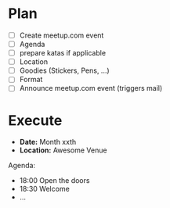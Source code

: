 # Plan
- [ ] Create meetup.com event
- [ ] Agenda
- [ ] prepare katas if applicable
- [ ] Location
- [ ] Goodies (Stickers, Pens, ...)
- [ ] Format
- [ ] Announce meetup.com event (triggers mail)

# Execute
- **Date:** Month xxth
- **Location:** Awesome Venue

Agenda:
- 18:00 Open the doors 
- 18:30 Welcome 
- ...
